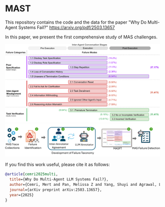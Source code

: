 # MAST

This repository contains the code and the data for the paper "Why Do Multi-Agent Systems Fail?" https://arxiv.org/pdf/2503.13657


In this paper, we present the first comprehensive study of MAS challenges.

![A Taxonomy of MAS Failure Modes](assets/taxonomy_v11_cropped-1.png)
![Study Workflow](assets/arxiv_figure_v2_cropped-1.png)

If you find this work useful, please cite it as follows:

```bibtex
@article{cemri2025multi,
  title={Why Do Multi-Agent LLM Systems Fail?},
  author={Cemri, Mert and Pan, Melissa Z and Yang, Shuyi and Agrawal, Lakshya A and Chopra, Bhavya and Tiwari, Rishabh and Keutzer, Kurt and Parameswaran, Aditya and Klein, Dan and Ramchandran, Kannan and others},
  journal={arXiv preprint arXiv:2503.13657},
  year={2025}
}
```